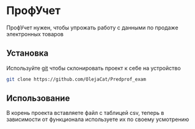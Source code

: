 # ПрофУчет
ПрофУчет нужен, чтобы упрожать работу с данными по продаже электронных товаров

## Установка

Используйте [git](https://gitpython.readthedocs.io/en/stable/) чтобы склонировать проект
к себе на устройство

```bash
git clone https://github.com/OlejaCat/Predprof_exam
```

## Использование

В корень проекта вставляете файл с таблицей csv, теперь
в зависимости от функционала используете их по своему усмотрению 
